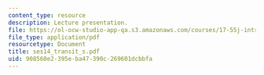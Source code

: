 ```yaml
---
content_type: resource
description: Lecture presentation.
file: https://ol-ocw-studio-app-qa.s3.amazonaws.com/courses/17-55j-introduction-to-latin-american-studies-fall-2006/908560e2395eba47390c269601dcbbfa_ses14_transit_s.pdf
file_type: application/pdf
resourcetype: Document
title: ses14_transit_s.pdf
uid: 908560e2-395e-ba47-390c-269601dcbbfa
---
```

